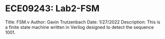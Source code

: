 # ECE09243: Lab2-FSM

Title: FSM.v
Author: Gavin Trutzenbach
Date: 1/27/2022
Description: This is a finite state machine written in Verilog designed to detect the sequence 1001. 
